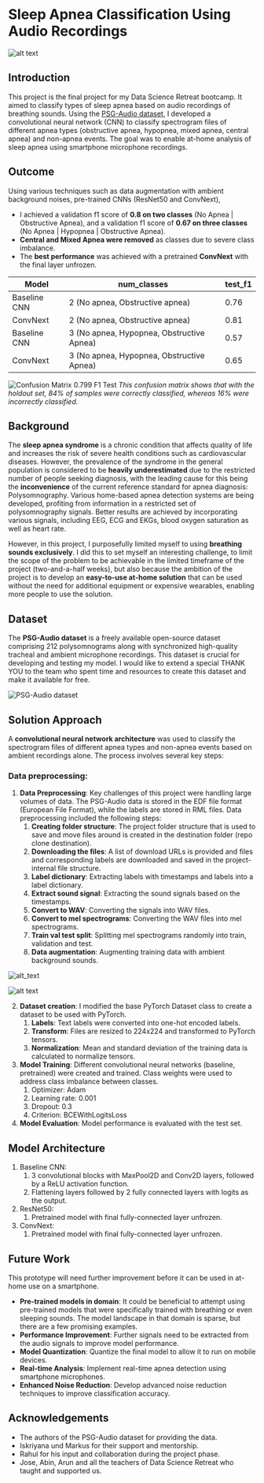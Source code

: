 # Sleep Apnea Classification Using Audio Recordings

![alt text](images/title_slide.jpg)

## Introduction
This project is the final project for my Data Science Retreat bootcamp. 
It aimed to classify types of sleep apnea based on audio recordings of breathing sounds. 
Using the [PSG-Audio dataset](https://www.nature.com/articles/s41597-021-00977-w), I developed a convolutional neural network (CNN) to classify 
spectrogram files of different apnea types (obstructive apnea, hypopnea, mixed apnea, central apnea) 
and non-apnea events. The goal was to enable at-home analysis of sleep apnea using smartphone microphone 
recordings.

## Outcome
Using various techniques such as data augmentation with ambient background noises, pre-trained CNNs (ResNet50 and ConvNext),
- I achieved a validation f1 score of **0.8 on two classes** (No Apnea | Obstructive Apnea), and a validation f1 score of **0.67 on three classes** (No Apnea | Hypopnea | Obstructive Apnea).
- **Central and Mixed Apnea were removed** as classes due to severe class imbalance.
- The **best performance** was achieved with a pretrained **ConvNext** with the final layer unfrozen.

| Model | num_classes | test_f1 |
|-|-|-|
| Baseline CNN | 2 (No apnea, Obstructive apnea) | 0.76 |
| ConvNext | 2 (No apnea, Obstructive apnea) | 0.81 |
| Baseline CNN | 3 (No apnea, Hypopnea, Obstructive Apnea) | 0.57 |
| ConvNext | 3 (No apnea, Hypopnea, Obstructive Apnea) | 0.65 |

![Confusion Matrix 0.799 F1 Test](images/pretrained_cm.png)
*This confusion matrix shows that with the holdout set, 84% of samples were correctly classified, whereas 16% were incorrectly classified.*

## Background
The **sleep apnea syndrome** is a chronic condition that affects quality of life and increases the risk 
of severe health conditions such as cardiovascular diseases. However, the prevalence of the syndrome 
in the general population is considered to be **heavily underestimated** due to the restricted number of 
people seeking diagnosis, with the leading cause for this being the **inconvenience** of the current reference 
standard for apnea diagnosis: Polysomnography. Various home-based apnea detection systems are being 
developed, profiting from information in a restricted set of polysomnography signals. Better results are
achieved by incorporating various signals, including EEG, ECG and EKGs, blood oxygen saturation as well as
heart rate.

However, in this project, I purposefully limited myself to using **breathing sounds exclusively**. I did this to set myself
an interesting challenge, to limit the scope of the problem to be achievable in the limited timeframe of
the project (two-and-a-half weeks), but also because the ambition of the project is to develop an **easy-to-use
at-home solution** that can be used without the need for additional equipment or expensive wearables, enabling more people to use the solution.

## Dataset
The **PSG-Audio dataset** is a freely available open-source dataset comprising 212 polysomnograms 
along with synchronized high-quality tracheal and ambient microphone recordings. This dataset is 
crucial for developing and testing my model. I would like to extend a special THANK YOU to the team who spent time and resources to create
this dataset and make it available for free.

![PSG-Audio dataset](images/dataset.jpg)

## Solution Approach
A **convolutional neural network architecture** was used to classify the spectrogram files of different apnea types and non-apnea events based on ambient recordings alone. The process involves several key steps:

### Data preprocessing:
1. **Data Preprocessing**: Key challenges of this project were handling large volumes of data. The PSG-Audio data is stored in the EDF file format (European File Format), while the labels are stored in RML files. Data preprocessing included the following steps:
   1. **Creating folder structure**: The project folder structure that is used to save and move files around is created in the destination folder (repo clone destination).
   2. **Downloading the files**: A list of download URLs is provided and files and corresponding labels are downloaded and saved in the project-internal file structure.
   2. **Label dictionary**: Extracting labels with timestamps and labels into a label dictionary.
   3. **Extract sound signal**: Extracting the sound signals based on the timestamps.
   4. **Convert to WAV**: Converting the signals into WAV files.
   5. **Convert to mel spectrograms**: Converting the WAV files into mel spectrograms.
   6. **Train val test split**: Splitting mel spectrograms randomly into train, validation and test.
   7. **Data augmentation**: Augmenting training data with ambient background sounds.

![alt_text](images/preprocess.jpg)

![alt text](images/Slide22.jpg)

2. **Dataset creation**: I modified the base PyTorch Dataset class to create a dataset to be used with PyTorch. 
   1. **Labels**: Text labels were converted into one-hot encoded labels.
   2. **Transform**: Files are resized to 224x224 and transformed to PyTorch tensors.
   3. **Normalization**: Mean and standard deviation of the training data is calculated to normalize tensors.
3. **Model Training**: Different convolutional neural networks (baseline, pretrained) were created and trained. Class weights were used to address class imbalance between classes.
   1. Optimizer: Adam
   2. Learning rate: 0.001
   3. Dropout: 0.3
   4. Criterion: BCEWithLogitsLoss
4. **Model Evaluation**: Model performance is evaluated with the test set.

## Model Architecture
1. Baseline CNN:
   1. 3 convolutional blocks with MaxPool2D and Conv2D layers, followed by a ReLU activation function.
   2. Flattening layers followed by 2 fully connected layers with logits as the output.
2. ResNet50:
   1. Pretrained model with final fully-connected layer unfrozen.
3. ConvNext:
   1. Pretrained model with final fully-connected layer unfrozen.

## Future Work
This prototype will need further improvement before it can be used in at-home use on a smartphone.
- **Pre-trained models in domain**: It could be beneficial to attempt using pre-trained models that were specifically trained with breathing or even sleeping sounds. The model landscape in that domain is sparse, but there are a few promising examples.
- **Performance Improvement**: Further signals need to be extracted from the audio signals to improve model performance.
- **Model Quantization**: Quantize the final model to allow it to run on mobile devices.
- **Real-time Analysis**: Implement real-time apnea detection using smartphone microphones.
- **Enhanced Noise Reduction**: Develop advanced noise reduction techniques to improve classification accuracy.

## Acknowledgements
- The authors of the PSG-Audio dataset for providing the data.
- Iskriyana und Markus for their support and mentorship.
- Rahul for his input and collaboration during the project phase.
- Jose, Abin, Arun and all the teachers of Data Science Retreat who taught and supported us.
